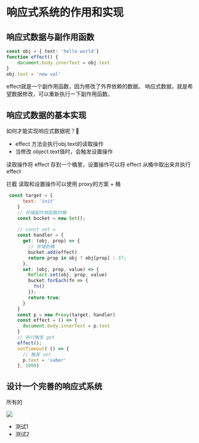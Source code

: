 # 响应式系统的作用和实现

## 响应式数据与副作用函数

``` ts
const obj = { text: 'hello world'}
function effect() {
	document.body.innerText = obj.text
}
obj.text = 'new val'
```

effect就是一个副作用函数，因为修改了外界依赖的数据。
响应式数据，就是希望数据修改，可以重新执行一下副作用函数。

## 响应式数据的基本实现
如何才能实现响应式数据呢？🤔
* effect 方法会执行obj.text的读取操作
* 当修改 object.text值时，会触发设置操作

读取操作将 effect 存到一个桶里，设置操作可以将 effect 从桶中取出来并执行effect

拦截 读取和设置操作可以使用 proxy的方案 + 桶

``` js
 const target = {
      text: 'init'
    }
    // 存储副作用函数的桶
    const bucket = new Set();
   
    // const set = 
    const handler = {
      get: (obj, prop) => {
        // 存储到桶
        bucket.add(effect)
        return prop in obj ? obj[prop] : 37;
      },
      set: (obj, prop, value) => {
        Reflect.set(obj, prop, value)
        bucket.forEach(fn => {
          fn()
        });
        return true;
      }
    }
    const p = new Proxy(target, handler)
    const effect = () => {
      document.body.innerText = p.text
    }
    // 执行触发 get
    effect();
    setTimeout( () => {
      // 触发 set
      p.text = 'saber'
    }, 1000)
```


## 设计一个完善的响应式系统

所有的

![](https://gimg2.baidu.com/image_search/src=http%3A%2F%2Fi0.hdslb.com%2Fbfs%2Farticle%2F149a94f8ec803adb57c902ac1460ed6c8df1fb10.jpg&refer=http%3A%2F%2Fi0.hdslb.com&app=2002&size=f9999,10000&q=a80&n=0&g=0n&fmt=auto?sec=1662199369&t=17f900bb5e27801d38b76559b48d4ade)

* 测试1
* 测试2

